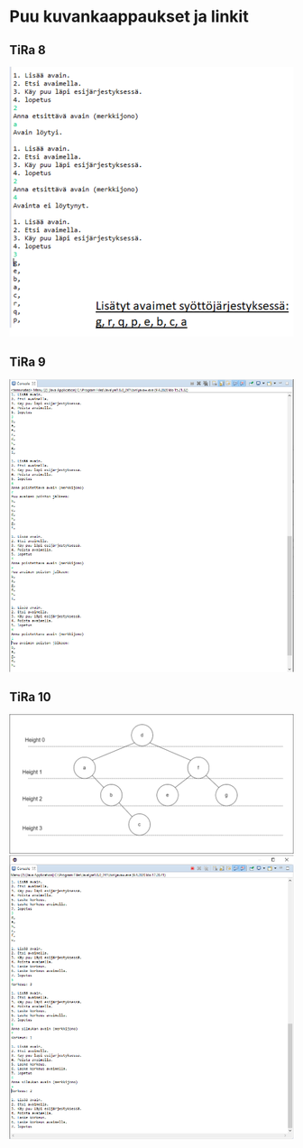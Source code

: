 # Puu kuvankaappaukset ja linkit

## TiRa 8
![kuva1](https://raw.githubusercontent.com/wesenbergg/TiRa-k2020/master/TiRa8-Puu/avaimet.PNG)

## TiRa 9
![kuva2](https://raw.githubusercontent.com/wesenbergg/TiRa-k2020/master/TiRa8-Puu/SolmunPoisto.PNG)

## TiRa 10
![kuva3](https://raw.githubusercontent.com/wesenbergg/TiRa-k2020/master/TiRa8-Puu/puuKorkeus.PNG)
![kuva4](https://raw.githubusercontent.com/wesenbergg/TiRa-k2020/master/TiRa8-Puu/puuKorkeusTulostus.PNG)